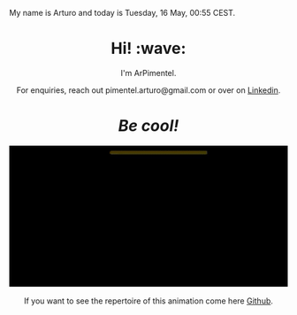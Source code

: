 My name is Arturo and today is Tuesday, 16 May, 00:55 CEST.




<h1 align='center'> Hi! :wave:</h1>
<p align='center'>
I'm ArPimentel.
</p>
<p align='center'>For enquiries, reach out pimentel.arturo@gmail.com or over on <a href="https://www.linkedin.com/in/arturo-pimentel-developpeur-web/">Linkedin</a>.</p>

<h1 align='center'><i>Be cool!</i></h1>


![name](https://github.com/ArPimentel/ArPimentel/blob/4f5a73cfc3abc7c12873cb97f9b184b8189bc4fd/assets/animation.gif)
<p align='center'>
If you want to see the repertoire of this animation come here <a href="https://github.com/ArPimentel/animation.git">Github</a>.</p>
</p>

